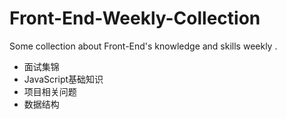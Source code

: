# Front-End-Weekly-Collection
Some collection about  Front-End's knowledge and skills  weekly .  

* 面试集锦
* JavaScript基础知识
* 项目相关问题
* 数据结构
